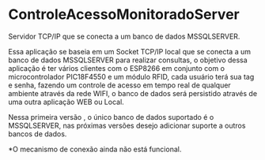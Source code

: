 # ControleAcessoMonitoradoServer
Servidor TCP/IP que se conecta a um banco de dados MSSQLSERVER.


Essa aplicação se baseia em um Socket TCP/IP local que se conecta a um banco de dados MSSQLSERVER para realizar consultas, o objetivo dessa aplicação 
é ter vários clientes com o  ESP8266 em conjunto com o microcontrolador PIC18F4550 e um módulo RFID, cada usuário terá sua tag e senha, fazendo um controle de acesso em tempo real de qualquer ambiente
através da rede WIFI, o banco de dados será persistido através de uma outra aplicação WEB ou Local.

Nessa primeira versão , o único banco de dados suportado é o MSSQLSERVER, nas próximas versões desejo adicionar suporte a outros bancos de dados.

*O mecanismo de conexão ainda não está funcional.

